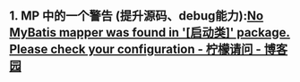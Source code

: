 ## 1. MP 中的一个警告 (提升源码、debug能力):[No MyBatis mapper was found in '[启动类]' package. Please check your configuration - 柠檬请问 - 博客园](https://cnblogs.com/yangshaoxiang/p/12974555.html)